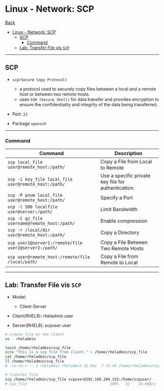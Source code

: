 # Linux - Network: SCP

[Back](../../index.md)

- [Linux - Network: SCP](#linux---network-scp)
  - [SCP](#scp)
    - [Command](#command)
  - [Lab: Transfer File vis `SCP`](#lab-transfer-file-vis-scp)

---

## SCP

- `scp(Secure Copy Protocol)`

  - a protocol used to securely copy files between a local and a remote host or between two remote hosts.
  - uses `SSH (Secure Shell)` for data transfer and provides encryption to ensure the confidentiality and integrity of the data being transferred.

- Port: `22`

- Package `openssh`

---

### Command

| Command                                               | Description                                         |
| ----------------------------------------------------- | --------------------------------------------------- |
| `scp local_file user@remote_host:/path/`              | Copy a File from Local to Remote                    |
| `scp -i key_file local_file user@remote_host:/path/`  | Use a specific private key file for authentication. |
| `scp -P pnum local_file user@remote_host:/path/`      | Specify a Port                                      |
| `scp -l 500 localfile user@server:/path/`             | Limit Bandwidth                                     |
| `scp -C gz_file username@remote_host:/path/`          | Enable compression                                  |
| `scp -r /local/dir user@remote_host:/path/`           | Copy a Directory                                    |
| `scp user1@server1:/remote/file user2@server2:/path/` | Copy a File Between Two Remote Hosts                |
| `scp user@remote_host:/remote/file /local/path/`      | Copy a File from Remote to Local                    |

---

## Lab: Transfer File vis `SCP`

- Model:

  - Client-Server

- Client(RHEL8): rheladmin user
- Server(RHEL8): scpuser user

```sh
# create file on the client
su - rheladmin

touch /home/rheladmin/scp_file
echo "This is a scp file from client." > /home/rheladmin/scp_file
cat /home/rheladmin/scp_file
ll /home/rheladmin/scp_file
# -rw-rw-r--. 1 rheladmin rheladmin 32 Dec  7 15:44 /home/rheladmin/scp_file

# transfer file
scp /home/rheladmin/scp_file scpuser@192.168.204.153:/home/scpuser/
# scp_file                                      100%   32    10.6KB/s   00:00

```
